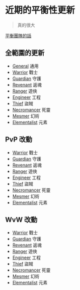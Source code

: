 # 近期的平衡性更新
> 真的很大

[平衡團隊的話](./praise_cmc.md)

## 全範圍的更新
* [General](./global/general.md) 通用
* [Warrior](./global/warrior.md) 戰士
* [Guardian](./global/guardian.md) 守護
* [Revenant](./global/revenant.md) 返魂
* [Ranger](./global/ranger.md) 遊俠
* [Engineer](./global/engineer.md) 工程
* [Thief](./global/thief.md) 盜賊
* [Necromancer](./global/necromancer.md) 死靈
* [Mesmer](./global/mesmer.md) 幻術
* [Elementalist](./global/elementalist.md) 元素

## PvP 改動
* [Warrior](./pvp/warrior.md) 戰士
* [Guardian](./pvp/guardian.md) 守護
* [Revenant](./pvp/revenant.md) 返魂
* [Ranger](./pvp/ranger.md) 遊俠
* [Engineer](./pvp/engineer.md) 工程
* [Thief](./pvp/thief.md) 盜賊
* [Necromancer](./pvp/necromancer.md) 死靈
* [Mesmer](./pvp/mesmer.md) 幻術
* [Elementalist](./pvp/elementalist.md) 元素

## WvW 改動
* [Warrior](./wvw/warrior.md) 戰士
* [Guardian](./wvw/guardian.md) 守護
* [Revenant](./wvw/revenant.md) 返魂
* [Ranger](./wvw/ranger.md) 遊俠
* [Engineer](./wvw/engineer.md) 工程
* [Thief](./wvw/thief.md) 盜賊
* [Necromancer](./wvw/necromancer.md) 死靈
* [Mesmer](./wvw/mesmer.md) 幻術
* [Elementalist](./wvw/elementalist.md) 元素

